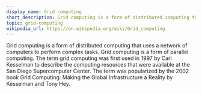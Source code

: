 ```yaml
---
display_name: Grid computing
short_description: Grid computing is a form of distributed computing that uses a network of computers to perform complex tasks.
topic: grid-computing
wikipedia_url: https://en.wikipedia.org/wiki/Grid_computing
---
```


Grid computing is a form of distributed computing that uses a network of computers to perform complex tasks. Grid computing is a form of parallel computing. The term grid computing was first used in 1997 by Carl Kesselman to describe the computing resources that were available at the San Diego Supercomputer Center. The term was popularized by the 2002 book Grid Computing: Making the Global Infrastructure a Reality by Kesselman and Tony Hey.
